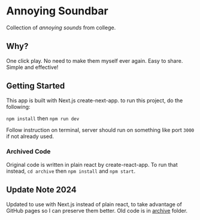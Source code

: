 # Annoying Soundbar

Collection of _annoying sounds_ from college.

## Why?

One click play. No need to make them myself ever again. Easy to share. Simple and effective!

## Getting Started

This app is built with Next.js create-next-app. to run this project, do the following:

`npm install` then `npm run dev`

Follow instruction on terminal, server should run on something like port `3000` if not already used.

### Archived Code

Original code is written in plain react by create-react-app. To run that instead, `cd archive` then `npm install` and `npm start`.

## Update Note 2024

Updated to use with Next.js instead of plain react, to take advantage of GitHub pages so I can preserve them better.
Old code is in [archive](./archive/) folder.
